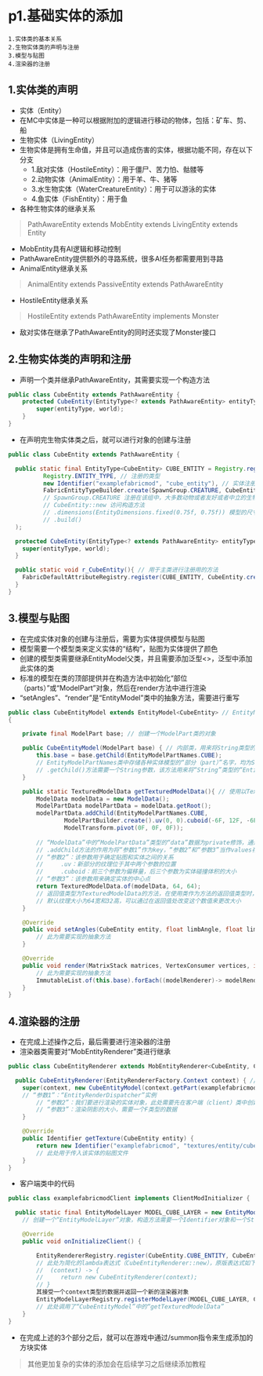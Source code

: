 
# p1.基础实体的添加


    1.实体类的基本关系
    2.生物实体类的声明与注册
    3.模型与贴图
    4.渲染器的注册


## 1.实体类的声明
- 实体（Entity）
- 在MC中实体是一种可以根据附加的逻辑进行移动的物体，包括：矿车、剪、船
- 生物实体（LivingEntity）
- 生物实体是拥有生命值，并且可以造成伤害的实体，根据功能不同，存在以下分支
  - 1.敌对实体（HostileEntity）：用于僵尸、苦力怕、骷髅等
  - 2.动物实体（AnimalEntity）：用于羊、牛、猪等
  - 3.水生物实体（WaterCreatureEntity）：用于可以游泳的实体
  - 4.鱼实体（FishEntity）：用于鱼
- 各种生物实体的继承关系
>PathAwareEntity extends MobEntity extends LivingEntity extends Entity
- MobEntity具有AI逻辑和移动控制
- PathAwareEntity提供额外的寻路系统，很多AI任务都需要用到寻路
- AnimalEntity继承关系
>AnimalEntity extends PassiveEntity extends PathAwareEntity
- HostileEntity继承关系
>HostileEntity extends PathAwareEntity implements Monster
- 敌对实体在继承了PathAwareEntity的同时还实现了Monster接口

## 2.生物实体类的声明和注册
- 声明一个类并继承PathAwareEntity，其需要实现一个构造方法
```java
public class CubeEntity extends PathAwareEntity {
    protected CubeEntity(EntityType<? extends PathAwareEntity> entityType, World world) {
        super(entityType, world);
    }
}
```
- 在声明完生物实体类之后，就可以进行对象的创建与注册
```java
public class CubeEntity extends PathAwareEntity {

  public static final EntityType<CubeEntity> CUBE_ENTITY = Registry.register( // 对象的创建与注册
          Registry.ENTITY_TYPE, // 注册的类型
          new Identifier("examplefabricmod", "cube_entity"), // 实体注册的ID
          FabricEntityTypeBuilder.create(SpawnGroup.CREATURE, CubeEntity::new).dimensions(EntityDimensions.fixed(0.75f, 0.75f)).build()
          // SpawnGroup.CREATURE 注册在该组中，大多数动物或者友好或者中立的生物都注册在该类别下
          // CubeEntity::new 访问构造方法
          // .dimensions(EntityDimensions.fixed(0.75f, 0.75f)) 模型的尺寸
          // .build()
  );

  protected CubeEntity(EntityType<? extends PathAwareEntity> entityType, World world) {
    super(entityType, world);
  }

  public static void r_CubeEntity(){ // 用于主类进行注册用的方法
    FabricDefaultAttributeRegistry.register(CUBE_ENTITY, CubeEntity.createMobAttributes());
  }
}
```

## 3.模型与贴图
- 在完成实体对象的创建与注册后，需要为实体提供模型与贴图
- 模型需要一个模型类来定义实体的“结构”，贴图为实体提供了颜色
- 创建的模型类需要继承EntityModel父类，并且需要添加泛型<>，泛型中添加此实体的类
- 标准的模型在类的顶部提供并在构造方法中初始化“部位（parts）”或“ModelPart”对象，然后在render方法中进行渲染
- “setAngles”、“render”是“EntityModel”类中的抽象方法，需要进行重写
```java
public class CubeEntityModel extends EntityModel<CubeEntity> // EntityModel<CubeEntity>，泛型中添加的就是该实体的类
{

    private final ModelPart base; // 创建一个ModelPart类的对象

    public CubeEntityModel(ModelPart base) { // 内部类，用来将String类型的模型part名称转换为“ModelPart”的对象
        this.base = base.getChild(EntityModelPartNames.CUBE);
        // EntityModelPartNames类中存储各种实体模型的“部分（part）”名字，均为String数据类型
        // .getChild()方法需要一个String参数，该方法用来将“String”类型的“EntityModelPartNames.CUBE”转换为“ModelPart”类型的对象
    }

    public static TexturedModelData getTexturedModelData(){ // 使用以TexturedModelData为返回值类型的方法来对纹理模型数据进行设置
        ModelData modelData = new ModelData();
        ModelPartData modelPartData = modelData.getRoot();
        modelPartData.addChild(EntityModelPartNames.CUBE,
                ModelPartBuilder.create().uv(0, 0).cuboid(-6F, 12F, -6F, 12F, 12F, 12F),
                ModelTransform.pivot(0F, 0F, 0F));
        
        // “ModelData”中的“ModelPartData”类型的“data”数据为private修饰，通过前两行来获取该数据
        // .addChild方法的作用为将“参数1”作为key，“参数2”和“参数3”当作values存入到一个Map集合中
        // “参数2”：该参数用于确定贴图和实体之间的关系
        //     .uv：新部分的纹理位于其中两个参数的位置
        //     .cuboid：前三个参数为偏移量，后三个参数为实体碰撞体积的大小
        // “参数3”：该参数用来确定实体的中心点
        return TexturedModelData.of(modelData, 64, 64);
        // 返回值类型为TexturedModelData的方法，在使用类作为方法的返回值类型时，需要返回该类的一个对象
        // 默认纹理大小为64宽和32高，可以通过在返回值处改变这个数值来更改大小
    }

    @Override
    public void setAngles(CubeEntity entity, float limbAngle, float limbDistance, float animationProgress, float headYaw, float headPitch) {
        // 此为需要实现的抽象方法
    }

    @Override
    public void render(MatrixStack matrices, VertexConsumer vertices, int light, int overlay, float red, float green, float blue, float alpha) {
        // 此为需要实现的抽象方法
        ImmutableList.of(this.base).forEach((modelRenderer)-> modelRenderer.render(matrices, vertices, light, overlay, red, green, blue, alpha)); // lambda表达式
    }
}
```

## 4.渲染器的注册
- 在完成上述操作之后，最后需要进行渲染器的注册
- 渲染器类需要对“MobEntityRenderer”类进行继承
```java
public class CubeEntityRenderer extends MobEntityRenderer<CubeEntity, CubeEntityModel> {

  public CubeEntityRenderer(EntityRendererFactory.Context context) { // 构造方法，使用super来调用父类的构造方法
    super(context, new CubeEntityModel(context.getPart(examplefabricmodClient.MODEL_CUBE_LAYER)), 0.5F);
    // “参数1”：“EntityRenderDispatcher”实例
        // “参数2”：我们要进行渲染的实体对象，此处需要先在客户端（client）类中创建一个“EntityModelLayer”对象
        // “参数3”：渲染阴影的大小，需要一个F类型的数据
    }

    @Override
    public Identifier getTexture(CubeEntity entity) {
        return new Identifier("examplefabricmod", "textures/entity/cube.png");
        // 此处用于传入该实体的贴图文件
    }
}
```
- 客户端类中的代码
```java
public class examplefabricmodClient implements ClientModInitializer {

  public static final EntityModelLayer MODEL_CUBE_LAYER = new EntityModelLayer(new Identifier("examplefabricmod", "cube"), "main");
    // 创建一个“EntityModelLayer”对象，构造方法需要一个Identifier对象和一个String参数

    @Override
    public void onInitializeClient() {

        EntityRendererRegistry.register(CubeEntity.CUBE_ENTITY, CubeEntityRenderer::new);
        // 此处为简化的lambda表达式（CubeEntityRenderer::new），原版表达式如下
        //  (context) -> {
        //     return new CubeEntityRenderer(context);
        // }
        其接受一个context类型的数据并返回一个新的渲染器对象
        EntityModelLayerRegistry.registerModelLayer(MODEL_CUBE_LAYER, CubeEntityModel::getTexturedModelData);
        // 此处调用了“CubeEntityModel”中的“getTexturedModelData”
    }
}
```
- 在完成上述的3个部分之后，就可以在游戏中通过/summon指令来生成添加的方块实体

>其他更加复杂的实体的添加会在后续学习之后继续添加教程